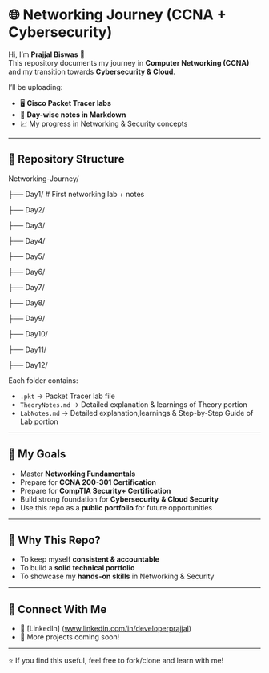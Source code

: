 # 🌐 Networking Journey (CCNA + Cybersecurity)

Hi, I’m **Prajjal Biswas** 👋  
This repository documents my journey in **Computer Networking (CCNA)** and my transition towards **Cybersecurity & Cloud**.  

I’ll be uploading:
- 🖥️ **Cisco Packet Tracer labs**
- 📒 **Day-wise notes in Markdown**
- 📈 My progress in Networking & Security concepts  

---

## 📌 Repository Structure

Networking-Journey/

├── Day1/ # First networking lab + notes

├── Day2/

├── Day3/

├── Day4/

├── Day5/

├── Day6/

├── Day7/

├── Day8/

├── Day9/

├── Day10/

├── Day11/

├── Day12/

Each folder contains:
- `.pkt` → Packet Tracer lab file  
- `TheoryNotes.md` → Detailed explanation & learnings of Theory portion
- `LabNotes.md` → Detailed explanation,learnings & Step-by-Step Guide of Lab portion

---

## 🎯 My Goals
- Master **Networking Fundamentals**  
- Prepare for **CCNA 200-301 Certification**
- Prepare for **CompTIA Security+ Certification**
- Build strong foundation for **Cybersecurity & Cloud Security**  
- Use this repo as a **public portfolio** for future opportunities  

---

## 🚀 Why This Repo?
- To keep myself **consistent & accountable**  
- To build a **solid technical portfolio**  
- To showcase my **hands-on skills** in Networking & Security  

---

## 🤝 Connect With Me
- 🔗 [LinkedIn]  (www.linkedin.com/in/developerprajjal) 
- 📂 More projects coming soon!  

---

⭐ If you find this useful, feel free to fork/clone and learn with me!
